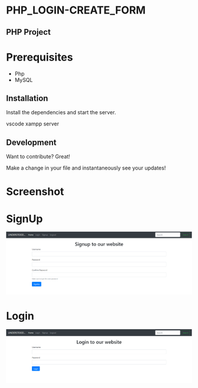# PHP_LOGIN-CREATE_FORM

## PHP Project 

# Prerequisites
- Php
- MySQL

## Installation
Install the dependencies and start the server.

vscode
xampp server


## Development

Want to contribute? Great!

Make a change in your file and instantaneously see your updates!

# Screenshot
# SignUp
![Screenshot of a comment on a GitHub issue showing an image, added in the Markdown, of an Octocat smiling and raising a tentacle.](./IMAGES/Screenshot.png)

# Login
![Screenshot of a comment on a GitHub issue showing an image, added in the Markdown, of an Octocat smiling and raising a tentacle.](./IMAGES/LOGIN.png)
